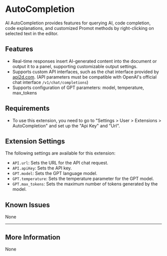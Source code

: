 # AutoCompletion

AI AutoCompletion provides features for querying AI, code completion, code explanations, and customized Promot methods by right-clicking on selected text in the editor.

## Features

- Real-time responses insert AI-generated content into the document or output it to a panel, supporting customizable output settings.
- Supports custom API interfaces, such as the chat interface provided by [api2d.com](https://api2d.com/). (API parameters must be compatible with OpenAI's official chat interface `/v1/chat/completions`)
- Supports configuration of GPT parameters: model, temperature, max_tokens

## Requirements

- To use this extension, you need to go to "Settings > User > Extensions > AutoCompletion" and set up the "Api Key" and "Url".

## Extension Settings

The following settings are available for this extension:

- `API.url`: Sets the URL for the API chat request.
- `API.apiKey`: Sets the API key.
- `GPT.model`: Sets the GPT language model.
- `GPT.temperature`: Sets the temperature parameter for the GPT model.
- `GPT.max_tokens`: Sets the maximum number of tokens generated by the model.

## Known Issues

None

---

## More Information

None